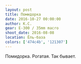 ```yaml
---
layout: post
title: Помидорка
date: 2016-10-27 00:00:00
author: К.С.
gear: E-300 / 35mm macro
shoot_date: 2016-08-08
location: Ёль-база
colors: ['474c4b', '121307']
---
```


Помидорка. Рогатая. Так бывает.
